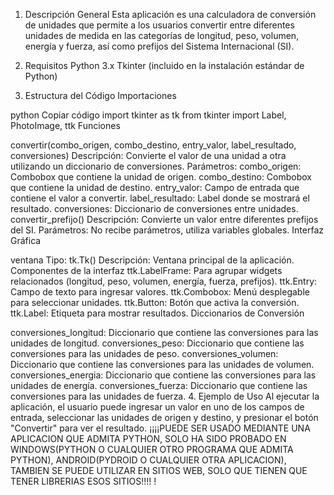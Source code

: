1. Descripción General
Esta aplicación es una calculadora de conversión de unidades que permite a los usuarios convertir entre diferentes unidades de medida en las categorías de longitud, peso, volumen, energía y fuerza, así como prefijos del Sistema Internacional (SI).

2. Requisitos
Python 3.x
Tkinter (incluido en la instalación estándar de Python)
3. Estructura del Código
Importaciones

python
Copiar código
import tkinter as tk
from tkinter import Label, PhotoImage, ttk
Funciones

convertir(combo_origen, combo_destino, entry_valor, label_resultado, conversiones)
Descripción: Convierte el valor de una unidad a otra utilizando un diccionario de conversiones.
Parámetros:
combo_origen: Combobox que contiene la unidad de origen.
combo_destino: Combobox que contiene la unidad de destino.
entry_valor: Campo de entrada que contiene el valor a convertir.
label_resultado: Label donde se mostrará el resultado.
conversiones: Diccionario de conversiones entre unidades.
convertir_prefijo()
Descripción: Convierte un valor entre diferentes prefijos del SI.
Parámetros: No recibe parámetros, utiliza variables globales.
Interfaz Gráfica

ventana
Tipo: tk.Tk()
Descripción: Ventana principal de la aplicación.
Componentes de la interfaz
ttk.LabelFrame: Para agrupar widgets relacionados (longitud, peso, volumen, energía, fuerza, prefijos).
ttk.Entry: Campo de texto para ingresar valores.
ttk.Combobox: Menú desplegable para seleccionar unidades.
ttk.Button: Botón que activa la conversión.
ttk.Label: Etiqueta para mostrar resultados.
Diccionarios de Conversión

conversiones_longitud: Diccionario que contiene las conversiones para las unidades de longitud.
conversiones_peso: Diccionario que contiene las conversiones para las unidades de peso.
conversiones_volumen: Diccionario que contiene las conversiones para las unidades de volumen.
conversiones_energia: Diccionario que contiene las conversiones para las unidades de energía.
conversiones_fuerza: Diccionario que contiene las conversiones para las unidades de fuerza.
4. Ejemplo de Uso
Al ejecutar la aplicación, el usuario puede ingresar un valor en uno de los campos de entrada, seleccionar las unidades de origen y destino, y presionar el botón "Convertir" para ver el resultado.
¡¡¡¡PUEDE SER USADO MEDIANTE UNA APLICACION QUE ADMITA PYTHON, SOLO HA SIDO PROBADO EN WINDOWS(PYTHON O CUALQUIER OTRO PROGRAMA QUE ADMITA PYTHON), ANDROID(PYDROID O CUALQUIER OTRA APLICACION), TAMBIEN SE PUEDE UTILIZAR EN SITIOS WEB, SOLO QUE TIENEN QUE TENER LIBRERIAS ESOS SITIOS!!!!
!
